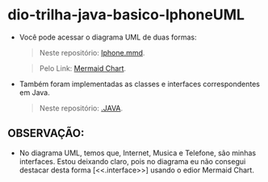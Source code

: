 # dio-trilha-java-basico-IphoneUML

* Você pode acessar o diagrama UML de duas formas:
  > Neste repositório: [Iphone.mmd](https://github.com/osmarnetooo/dio-trilha-java-basico-IphoneUML/blob/main/Iphone.mmd).
  
  > Pelo Link: [Mermaid Chart](https://www.mermaidchart.com/app/projects/29d6fdf2-f137-4d5e-85af-9a0ed7eaec2b/diagrams/a02daa13-0039-4131-abf9-a27ffce35f77/version/v0.1/edit).

* Também foram implementadas as classes e interfaces correspondentes em Java.
  >  Neste repositório: [.JAVA](https://github.com/osmarnetooo/dio-trilha-java-basico-IphoneUML/tree/main/MeuIphone).

## OBSERVAÇÃO: 

* No diagrama UML, temos que, Internet, Musica e Telefone, são minhas interfaces. Estou deixando claro, pois no diagrama eu não consegui destacar desta forma [<<.interface>>] usando o edior Mermaid Chart. 
